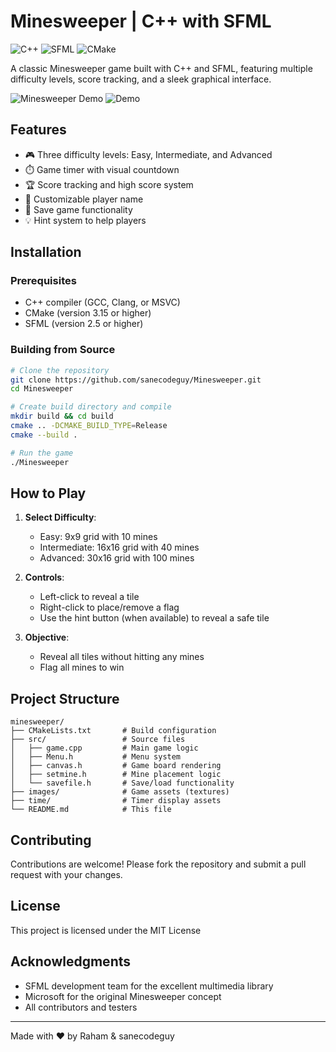 # Minesweeper | C++ with SFML

![C++](https://img.shields.io/badge/C++-00599C?style=for-the-badge&logo=c%2B%2B&logoColor=white)
![SFML](https://img.shields.io/badge/SFML-8CC03F?style=for-the-badge&logo=sfml&logoColor=white)
![CMake](https://img.shields.io/badge/CMake-064F8C?style=for-the-badge&logo=cmake&logoColor=white)

A classic Minesweeper game built with C++ and SFML, featuring multiple difficulty levels, score tracking, and a sleek graphical interface.

![Minesweeper Demo](demo.gif) 
![Demo](https://github.com/user-attachments/assets/610db764-469f-45f5-943b-9c039c06becb)


## Features

- 🎮 Three difficulty levels: Easy, Intermediate, and Advanced
- ⏱️ Game timer with visual countdown
- 🏆 Score tracking and high score system
- 🎨 Customizable player name
- 💾 Save game functionality
- 💡 Hint system to help players

## Installation

### Prerequisites
- C++ compiler (GCC, Clang, or MSVC)
- CMake (version 3.15 or higher)
- SFML (version 2.5 or higher)

### Building from Source

```bash
# Clone the repository
git clone https://github.com/sanecodeguy/Minesweeper.git
cd Minesweeper

# Create build directory and compile
mkdir build && cd build
cmake .. -DCMAKE_BUILD_TYPE=Release
cmake --build .

# Run the game
./Minesweeper
```

## How to Play

1. **Select Difficulty**:
   - Easy: 9x9 grid with 10 mines
   - Intermediate: 16x16 grid with 40 mines
   - Advanced: 30x16 grid with 100 mines

2. **Controls**:
   - Left-click to reveal a tile
   - Right-click to place/remove a flag
   - Use the hint button (when available) to reveal a safe tile

3. **Objective**:
   - Reveal all tiles without hitting any mines
   - Flag all mines to win

## Project Structure

```
minesweeper/
├── CMakeLists.txt       # Build configuration
├── src/                 # Source files
│   ├── game.cpp         # Main game logic
│   ├── Menu.h           # Menu system
│   ├── canvas.h         # Game board rendering
│   ├── setmine.h        # Mine placement logic
│   └── savefile.h       # Save/load functionality
├── images/              # Game assets (textures)
├── time/                # Timer display assets
└── README.md            # This file
```

## Contributing

Contributions are welcome! Please fork the repository and submit a pull request with your changes.

## License

This project is licensed under the MIT License 

## Acknowledgments

- SFML development team for the excellent multimedia library
- Microsoft for the original Minesweeper concept
- All contributors and testers

---

Made with ❤️ by Raham & sanecodeguy
